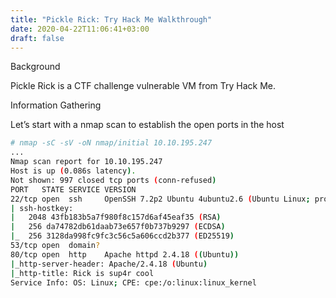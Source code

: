 ```yaml
---
title: "Pickle Rick: Try Hack Me Walkthrough"
date: 2020-04-22T11:06:41+03:00
draft: false
---
```


Background

Pickle Rick is a CTF challenge vulnerable VM from Try Hack Me.

Information Gathering

Let’s start with a nmap scan to establish the open ports in the host

```sh
# nmap -sC -sV -oN nmap/initial 10.10.195.247
...
Nmap scan report for 10.10.195.247
Host is up (0.086s latency).
Not shown: 997 closed tcp ports (conn-refused)
PORT   STATE SERVICE VERSION
22/tcp open  ssh     OpenSSH 7.2p2 Ubuntu 4ubuntu2.6 (Ubuntu Linux; protocol 2.0)
| ssh-hostkey:
|   2048 43fb183b5a7f980f8c157d6af45eaf35 (RSA)
|   256 da74782db61daab73e657f0b737b9297 (ECDSA)
|_  256 3128da998fc9fc3c56c5a606ccd2b377 (ED25519)
53/tcp open  domain?
80/tcp open  http    Apache httpd 2.4.18 ((Ubuntu))
|_http-server-header: Apache/2.4.18 (Ubuntu)
|_http-title: Rick is sup4r cool
Service Info: OS: Linux; CPE: cpe:/o:linux:linux_kernel
```
